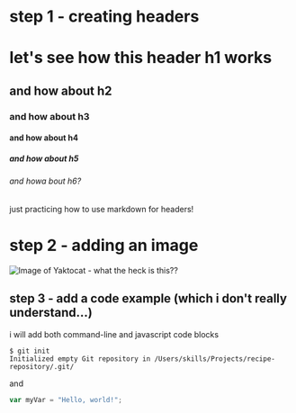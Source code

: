 # step 1 - creating headers
# let's see how this header h1 works
## and how about h2
### and how about h3
#### and how about h4
##### and how about h5
###### and howa bout h6?

just practicing how to use markdown for headers!

# step 2 - adding an image

![Image of Yaktocat - what the heck is this??](https://octodex.github.com/images/yaktocat.png)


## step 3 - add a code example (which i don't really understand...)

i will add both command-line and javascript code blocks

```
$ git init
Initialized empty Git repository in /Users/skills/Projects/recipe-repository/.git/
```
and

``` javascript
var myVar = "Hello, world!";
```
